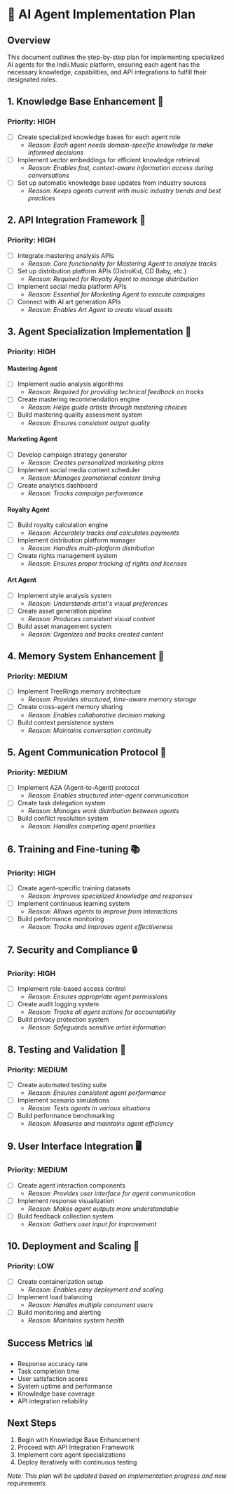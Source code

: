 # 🤖 AI Agent Implementation Plan

## Overview
This document outlines the step-by-step plan for implementing specialized AI agents for the Indii.Music platform, ensuring each agent has the necessary knowledge, capabilities, and API integrations to fulfill their designated roles.

## 1. Knowledge Base Enhancement 🧠
### Priority: HIGH
- [ ] Create specialized knowledge bases for each agent role
  - *Reason: Each agent needs domain-specific knowledge to make informed decisions*
- [ ] Implement vector embeddings for efficient knowledge retrieval
  - *Reason: Enables fast, context-aware information access during conversations*
- [ ] Set up automatic knowledge base updates from industry sources
  - *Reason: Keeps agents current with music industry trends and best practices*

## 2. API Integration Framework 🔌
### Priority: HIGH
- [ ] Integrate mastering analysis APIs
  - *Reason: Core functionality for Mastering Agent to analyze tracks*
- [ ] Set up distribution platform APIs (DistroKid, CD Baby, etc.)
  - *Reason: Required for Royalty Agent to manage distribution*
- [ ] Implement social media platform APIs
  - *Reason: Essential for Marketing Agent to execute campaigns*
- [ ] Connect with AI art generation APIs
  - *Reason: Enables Art Agent to create visual assets*

## 3. Agent Specialization Implementation 👤
### Priority: HIGH

#### Mastering Agent
- [ ] Implement audio analysis algorithms
  - *Reason: Required for providing technical feedback on tracks*
- [ ] Create mastering recommendation engine
  - *Reason: Helps guide artists through mastering choices*
- [ ] Build mastering quality assessment system
  - *Reason: Ensures consistent output quality*

#### Marketing Agent
- [ ] Develop campaign strategy generator
  - *Reason: Creates personalized marketing plans*
- [ ] Implement social media content scheduler
  - *Reason: Manages promotional content timing*
- [ ] Create analytics dashboard
  - *Reason: Tracks campaign performance*

#### Royalty Agent
- [ ] Build royalty calculation engine
  - *Reason: Accurately tracks and calculates payments*
- [ ] Implement distribution platform manager
  - *Reason: Handles multi-platform distribution*
- [ ] Create rights management system
  - *Reason: Ensures proper tracking of rights and licenses*

#### Art Agent
- [ ] Implement style analysis system
  - *Reason: Understands artist's visual preferences*
- [ ] Create asset generation pipeline
  - *Reason: Produces consistent visual content*
- [ ] Build asset management system
  - *Reason: Organizes and tracks created content*

## 4. Memory System Enhancement 💾
### Priority: MEDIUM
- [ ] Implement TreeRings memory architecture
  - *Reason: Provides structured, time-aware memory storage*
- [ ] Create cross-agent memory sharing
  - *Reason: Enables collaborative decision making*
- [ ] Build context persistence system
  - *Reason: Maintains conversation continuity*

## 5. Agent Communication Protocol 📡
### Priority: MEDIUM
- [ ] Implement A2A (Agent-to-Agent) protocol
  - *Reason: Enables structured inter-agent communication*
- [ ] Create task delegation system
  - *Reason: Manages work distribution between agents*
- [ ] Build conflict resolution system
  - *Reason: Handles competing agent priorities*

## 6. Training and Fine-tuning 📚
### Priority: HIGH
- [ ] Create agent-specific training datasets
  - *Reason: Improves specialized knowledge and responses*
- [ ] Implement continuous learning system
  - *Reason: Allows agents to improve from interactions*
- [ ] Build performance monitoring
  - *Reason: Tracks and improves agent effectiveness*

## 7. Security and Compliance 🔒
### Priority: HIGH
- [ ] Implement role-based access control
  - *Reason: Ensures appropriate agent permissions*
- [ ] Create audit logging system
  - *Reason: Tracks all agent actions for accountability*
- [ ] Build privacy protection system
  - *Reason: Safeguards sensitive artist information*

## 8. Testing and Validation 🧪
### Priority: MEDIUM
- [ ] Create automated testing suite
  - *Reason: Ensures consistent agent performance*
- [ ] Implement scenario simulations
  - *Reason: Tests agents in various situations*
- [ ] Build performance benchmarking
  - *Reason: Measures and maintains agent efficiency*

## 9. User Interface Integration 🖥️
### Priority: MEDIUM
- [ ] Create agent interaction components
  - *Reason: Provides user interface for agent communication*
- [ ] Implement response visualization
  - *Reason: Makes agent outputs more understandable*
- [ ] Build feedback collection system
  - *Reason: Gathers user input for improvement*

## 10. Deployment and Scaling 🚀
### Priority: LOW
- [ ] Create containerization setup
  - *Reason: Enables easy deployment and scaling*
- [ ] Implement load balancing
  - *Reason: Handles multiple concurrent users*
- [ ] Build monitoring and alerting
  - *Reason: Maintains system health*

## Success Metrics 📊
- Response accuracy rate
- Task completion time
- User satisfaction scores
- System uptime and performance
- Knowledge base coverage
- API integration reliability

## Next Steps
1. Begin with Knowledge Base Enhancement
2. Proceed with API Integration Framework
3. Implement core agent specializations
4. Deploy iteratively with continuous testing

*Note: This plan will be updated based on implementation progress and new requirements.*
